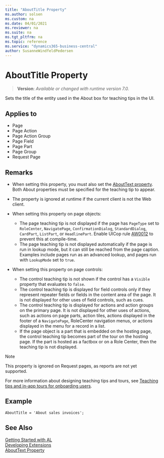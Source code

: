 ```yaml
---
title: "AboutTitle Property"
ms.author: solsen
ms.custom: na
ms.date: 04/01/2021
ms.reviewer: na
ms.suite: na
ms.tgt_pltfrm: na
ms.topic: reference
ms.service: "dynamics365-business-central"
author: SusanneWindfeldPedersen
---
```

[//]: # (START>DO_NOT_EDIT)
[//]: # (IMPORTANT:Do not edit any of the content between here and the END>DO_NOT_EDIT.)
[//]: # (Any modifications should be made in the .xml files in the ModernDev repo.)
# AboutTitle Property
> **Version**: _Available or changed with runtime version 7.0._

Sets the title of the entity used in the About box for teaching tips in the UI.

## Applies to
-   Page
-   Page Action
-   Page Action Group
-   Page Field
-   Page Part
-   Page Group
-   Request Page

[//]: # (IMPORTANT: END>DO_NOT_EDIT)

## Remarks

- When setting this property, you must also set the [AboutText property](devenv-abouttext-property.md). Both About properties must be specified for the teaching tip to appear.
- The property is ignored at runtime if the current client is not the Web client.
- When setting this property on page objects:  
  - The page teaching tip is not displayed if the page has `PageType` set to `RoleCenter`, `NavigatePage`, `ConfirmationDialog`, `StandardDialog`, `CardPart`, `ListPart`, or `HeadlinePart`. Enable UICop rule [AW0012](../analyzers/uicop-aw0012-synopsispropertieslimitedsupport.md) to prevent this at compile-time. 
  - The page teaching tip is not displayed automatically if the page is run in lookup mode, but it can still be reached from the page caption. Examples include pages run as an advanced lookup, and pages run with `LookupMode` set to `true`.  

- When setting this property on page controls:  
  - The control teaching tip is not shown if the control has a `Visible` property that evaluates to `false`. 
  - The control teaching tip is displayed for field controls only if they represent repeater fields or fields in the content area of the page. It is not displayed for other uses of field controls, such as cues. 
  - The control teaching tip is displayed for actions and action groups on the primary page. It is not displayed for other uses of actions, such as actions on page parts, action tiles, actions displayed in the footer of a `NavigatePage`, RoleCenter navigation menus, or actions displayed in the menu for a record in a list.
  - If the page object is a part that is embedded on the hosting page, the control teaching tip becomes part of the tour on the hosting page. If the part is hosted as a factbox or on a Role Center, then the teaching tip is not displayed. 

> [!NOTE]  
> This property is ignored on Request pages, as reports are not yet supported.

For more information about designing teaching tips and tours, see [Teaching tips and in-app tours for onboarding users](../administration/onboarding-teaching-tips-tours.md). 

## Example

```al
AboutTitle = 'About sales invoices'; 
```

## See Also  

[Getting Started with AL](../devenv-get-started.md)  
[Developing Extensions](../devenv-dev-overview.md)  
[AboutText Property](devenv-abouttext-property.md)